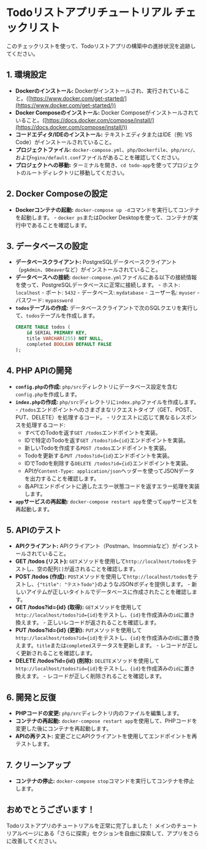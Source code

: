 # Todoリストアプリチュートリアル チェックリスト

このチェックリストを使って、Todoリストアプリの構築中の進捗状況を追跡してください。

## 1. 環境設定

-    **Dockerのインストール:** Dockerがインストールされ、実行されていること。([https://www.docker.com/get-started/](https://www.docker.com/get-started/))
-    **Docker Composeのインストール:** Docker Composeがインストールされていること。([https://docs.docker.com/compose/install/](https://docs.docker.com/compose/install/))
-    **コードエディタ/IDEのインストール:** テキストエディタまたはIDE（例: VS Code）がインストールされていること。
-    **プロジェクトファイル:** `docker-compose.yml`、`php/Dockerfile`、`php/src/`、および`nginx/default.conf`ファイルがあることを確認してください。
-    **プロジェクトへの移動:** ターミナルを開き、`cd todo-app`を使ってプロジェクトのルートディレクトリに移動してください。

## 2. Docker Composeの設定

-    **Dockerコンテナの起動:** `docker-compose up -d`コマンドを実行してコンテナを起動します。
    -    `docker ps`またはDocker Desktopを使って、コンテナが実行中であることを確認します。

## 3. データベースの設定

-    **データベースクライアント:** PostgreSQLデータベースクライアント（`pgAdmin`、`DBeaver`など）がインストールされていること。
-    **データベースへの接続:** `docker-compose.yml`ファイルにある以下の接続情報を使って、PostgreSQLデータベースに正常に接続します。
    -   ホスト: `localhost`
    -   ポート: `5432`
    -   データベース: `mydatabase`
    -   ユーザー名: `myuser`
    -   パスワード: `mypassword`
-    **`todos`テーブルの作成:** データベースクライアントで次のSQLクエリを実行して、`todos`テーブルを作成します。
      ```sql
      CREATE TABLE todos (
          id SERIAL PRIMARY KEY,
          title VARCHAR(255) NOT NULL,
          completed BOOLEAN DEFAULT FALSE
      );
      ```

## 4. PHP APIの開発

-    **`config.php`の作成:** `php/src`ディレクトリにデータベース設定を含む`config.php`を作成します。
-    **`index.php`の作成:** `php/src`ディレクトリに`index.php`ファイルを作成します。
    -    `/todos`エンドポイントへのさまざまなリクエストタイプ（GET、POST、PUT、DELETE）を処理するコード。
    -    リクエストに応じて異なるレスポンスを処理するコード:
        -    すべてのTodoを返す`GET /todos`エンドポイントを実装。
        -    IDで特定のTodoを返す`GET /todos?id={id}`エンドポイントを実装。
        -    新しいTodoを作成する`POST /todos`エンドポイントを実装。
        -    Todoを更新する`PUT /todos?id={id}`エンドポイントを実装。
        -    IDでTodoを削除する`DELETE /todos?id={id}`エンドポイントを実装。
        -    APIが`Content-Type: application/json`ヘッダーを使ってJSONデータを出力することを確認します。
        -   各APIエンドポイントに適したエラー状態コードを返すエラー処理を実装します。
-    **`app`サービスの再起動:** `docker-compose restart app`を使って`app`サービスを再起動します。

## 5. APIのテスト

-    **APIクライアント:** APIクライアント（Postman、Insomniaなど）がインストールされていること。
-    **GET /todos (リスト):** `GET`メソッドを使用して`http://localhost/todos`をテストし、空の配列`[]`が返されることを確認します。
-    **POST /todos (作成):** `POST`メソッドを使用して`http://localhost/todos`をテストし、`{"title": "テストTodo"}`のようなJSONボディを提供します。
    -    新しいアイテムが正しいタイトルでデータベースに作成されたことを確認します。
-    **GET /todos?id={id} (取得):** `GET`メソッドを使用して`http://localhost/todos?id={id}`をテストし、`{id}`を作成済みの`id`に置き換えます。
    -    正しいレコードが返されることを確認します。
-    **PUT /todos?id={id} (更新):** `PUT`メソッドを使用して`http://localhost/todos?id={id}`をテストし、`{id}`を作成済みのidに置き換えます。`title`または`completed`ステータスを更新します。
    -    レコードが正しく更新されることを確認します。
-    **DELETE /todos?id={id} (削除):** `DELETE`メソッドを使用して`http://localhost/todos?id={id}`をテストし、`{id}`を作成済みの`id`に置き換えます。
    -    レコードが正しく削除されることを確認します。

## 6. 開発と反復

-    **PHPコードの変更:** `php/src`ディレクトリ内のファイルを編集します。
-    **コンテナの再起動:** `docker-compose restart app`を使用して、PHPコードを変更した後にコンテナを再起動します。
-    **APIの再テスト:** 変更ごとにAPIクライアントを使用してエンドポイントを再テストします。

## 7. クリーンアップ
-    **コンテナの停止:** `docker-compose stop`コマンドを実行してコンテナを停止します。

## おめでとうございます！

Todoリストアプリのチュートリアルを正常に完了しました！ メインのチュートリアルページにある「さらに探索」セクションを自由に探索して、アプリをさらに改善してください。
